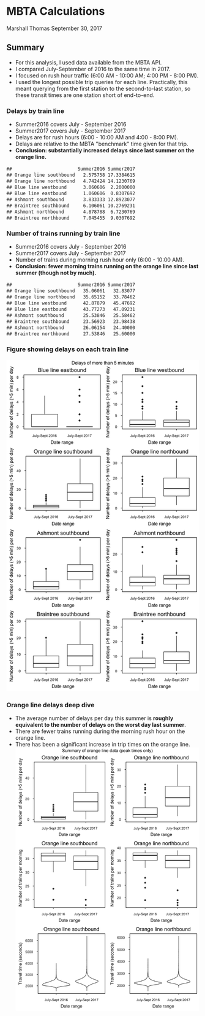 MBTA Calculations
================
Marshall Thomas
September 30, 2017

Summary
-------

-   For this analysis, I used data available from the MBTA API.
-   I compared July-September of 2016 to the same time in 2017.
-   I focused on rush hour traffic (6:00 AM - 10:00 AM; 4:00 PM - 8:00 PM).
-   I used the longest possible trip queries for each line. Practically, this meant querying from the first station to the second-to-last station, so these transit times are one station short of end-to-end.

### Delays by train line

-   Summer2016 covers July - September 2016
-   Summer2017 covers July - September 2017
-   Delays are for rush hours (6:00 - 10:00 AM and 4:00 - 8:00 PM).
-   Delays are relative to the MBTA "benchmark" time given for that trip.
-   **Conclusion: substantially increased delays since last summer on the orange line.**

<!-- -->

    ##                        Summer2016 Summer2017
    ## Orange line southbound   2.575758 17.3384615
    ## Orange line northbound   4.742424 14.1230769
    ## Blue line westbound      3.060606  2.2000000
    ## Blue line eastbound      1.060606  0.8307692
    ## Ashmont southbound       3.833333 12.8923077
    ## Braintree southbound     6.106061 10.2769231
    ## Ashmont northbound       4.878788  6.7230769
    ## Braintree northbound     7.045455  9.0307692

### Number of trains running by train line

-   Summer2016 covers July - September 2016
-   Summer2017 covers July - September 2017
-   Number of trains during morning rush hour only (6:00 - 10:00 AM).
-   **Conclusion: fewer morning trains running on the orange line since last summer (though not by much).**

<!-- -->

    ##                        Summer2016 Summer2017
    ## Orange line southbound   35.06061   32.83077
    ## Orange line northbound   35.65152   33.78462
    ## Blue line westbound      42.87879   45.47692
    ## Blue line eastbound      43.77273   47.09231
    ## Ashmont southbound       25.53846   25.58462
    ## Braintree southbound     23.56923   23.98438
    ## Ashmont northbound       26.06154   24.40000
    ## Braintree northbound     27.53846   25.60000

### Figure showing delays on each train line

![](MBTA_calculations_files/figure-markdown_github-ascii_identifiers/figure1-1.png)

### Orange line delays deep dive

-   The average number of delays per day this summer is **roughly equivalent to the number of delays on the worst day last summer**.
-   There are fewer trains running during the morning rush hour on the orange line.
-   There has been a significant increase in trip times on the orange line. ![](MBTA_calculations_files/figure-markdown_github-ascii_identifiers/figure2-1.png)
